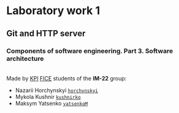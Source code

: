 # Laboratory work 1
## Git and HTTP server
### Components of software engineering. Part 3. Software architecture
\
Made by [KPI](https://kpi.ua) [FICE](https://fiot.kpi.ua) students of the **IM-22** group:
- Nazarii Horchynskyi <code>[horchynskyi](https://github.com/Nazg0r)</code>
- Mykola Kushnir <code>[kushnirko](https://github.com/kushnirko)</code>
- Maksym Yatsenko <code>[yatsenkoM](https://github.com/yatsenkoM)</code>
